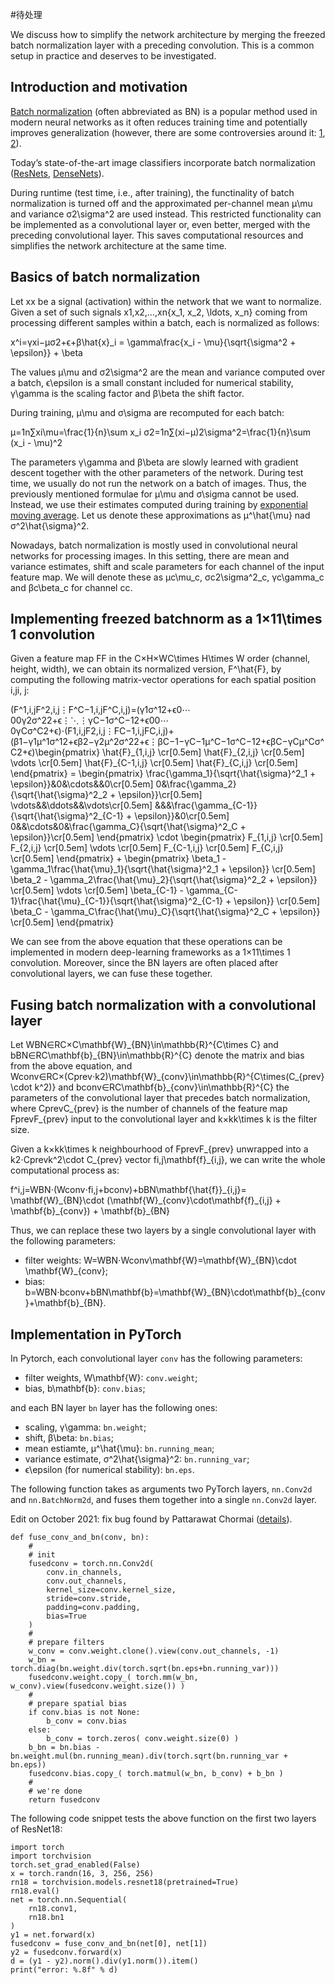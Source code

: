 #待处理 

We discuss how to simplify the network architecture by merging the freezed batch normalization layer with a preceding convolution. This is a common setup in practice and deserves to be investigated.

Introduction and motivation
---------------------------

[Batch normalization](https://arxiv.org/abs/1502.03167) (often abbreviated as BN) is a popular method used in modern neural networks as it often reduces training time and potentially improves generalization (however, there are some controversies around it: [1](https://www.reddit.com/r/MachineLearning/comments/7issby/d_training_with_batch_normalization/), [2](https://www.reddit.com/r/MachineLearning/comments/67mjuw/d_alternative_interpretation_of/)).

Today’s state-of-the-art image classifiers incorporate batch normalization ([ResNets](https://arxiv.org/abs/1512.03385), [DenseNets](https://arxiv.org/abs/1608.06993)).

During runtime (test time, i.e., after training), the functinality of batch normalization is turned off and the approximated per-channel mean μ\\mu and variance σ2\\sigma^2 are used instead. This restricted functionality can be implemented as a convolutional layer or, even better, merged with the preceding convolutional layer. This saves computational resources and simplifies the network architecture at the same time.

Basics of batch normalization
-----------------------------

Let xx be a signal (activation) within the network that we want to normalize. Given a set of such signals x1,x2,…,xn{x\_1, x\_2, \\ldots, x\_n} coming from processing different samples within a batch, each is normalized as follows:

x^i\=γxi−μσ2+ϵ+β\\hat{x}\_i = \\gamma\\frac{x\_i - \\mu}{\\sqrt{\\sigma^2 + \\epsilon}} + \\beta

The values μ\\mu and σ2\\sigma^2 are the mean and variance computed over a batch, ϵ\\epsilon is a small constant included for numerical stability, γ\\gamma is the scaling factor and β\\beta the shift factor.

During training, μ\\mu and σ\\sigma are recomputed for each batch:

μ\=1n∑xi\\mu=\\frac{1}{n}\\sum x\_i σ2\=1n∑(xi−μ)2\\sigma^2=\\frac{1}{n}\\sum (x\_i - \\mu)^2

The parameters γ\\gamma and β\\beta are slowly learned with gradient descent together with the other parameters of the network. During test time, we usually do not run the network on a batch of images. Thus, the previously mentioned formulae for μ\\mu and σ\\sigma cannot be used. Instead, we use their estimates computed during training by [exponential moving average](https://en.wikipedia.org/wiki/Exponential_smoothing). Let us denote these approximations as μ^\\hat{\\mu} nad σ^2\\hat{\\sigma}^2.

Nowadays, batch normalization is mostly used in convolutional neural networks for processing images. In this setting, there are mean and variance estimates, shift and scale parameters for each channel of the input feature map. We will denote these as μc\\mu\_c, σc2\\sigma^2\_c, γc\\gamma\_c and βc\\beta\_c for channel cc.

Implementing freezed batchnorm as a 1×11\\times 1 convolution
-------------------------------------------------------------

Given a feature map FF in the C×H×WC\\times H\\times W order (channel, height, width), we can obtain its normalized version, F^\\hat{F}, by computing the following matrix-vector operations for each spatial position i,ji, j:

(F^1,i,jF^2,i,j⋮F^C−1,i,jF^C,i,j)\=(γ1σ^12+ϵ0⋯00γ2σ^22+ϵ⋮⋱⋮γC−1σ^C−12+ϵ00⋯0γCσ^C2+ϵ)⋅(F1,i,jF2,i,j⋮FC−1,i,jFC,i,j)+(β1−γ1μ^1σ^12+ϵβ2−γ2μ^2σ^22+ϵ⋮βC−1−γC−1μ^C−1σ^C−12+ϵβC−γCμ^Cσ^C2+ϵ)\\begin{pmatrix} \\hat{F}\_{1,i,j} \\cr\[0.5em\] \\hat{F}\_{2,i,j} \\cr\[0.5em\] \\vdots \\cr\[0.5em\] \\hat{F}\_{C-1,i,j} \\cr\[0.5em\] \\hat{F}\_{C,i,j} \\cr\[0.5em\] \\end{pmatrix} = \\begin{pmatrix} \\frac{\\gamma\_1}{\\sqrt{\\hat{\\sigma}^2\_1 + \\epsilon}}&0&\\cdots&&0\\cr\[0.5em\] 0&\\frac{\\gamma\_2}{\\sqrt{\\hat{\\sigma}^2\_2 + \\epsilon}}\\cr\[0.5em\] \\vdots&&\\ddots&&\\vdots\\cr\[0.5em\] &&&\\frac{\\gamma\_{C-1}}{\\sqrt{\\hat{\\sigma}^2\_{C-1} + \\epsilon}}&0\\cr\[0.5em\] 0&&\\cdots&0&\\frac{\\gamma\_C}{\\sqrt{\\hat{\\sigma}^2\_C + \\epsilon}}\\cr\[0.5em\] \\end{pmatrix} \\cdot \\begin{pmatrix} F\_{1,i,j} \\cr\[0.5em\] F\_{2,i,j} \\cr\[0.5em\] \\vdots \\cr\[0.5em\] F\_{C-1,i,j} \\cr\[0.5em\] F\_{C,i,j} \\cr\[0.5em\] \\end{pmatrix} + \\begin{pmatrix} \\beta\_1 - \\gamma\_1\\frac{\\hat{\\mu}\_1}{\\sqrt{\\hat{\\sigma}^2\_1 + \\epsilon}} \\cr\[0.5em\] \\beta\_2 - \\gamma\_2\\frac{\\hat{\\mu}\_2}{\\sqrt{\\hat{\\sigma}^2\_2 + \\epsilon}} \\cr\[0.5em\] \\vdots \\cr\[0.5em\] \\beta\_{C-1} - \\gamma\_{C-1}\\frac{\\hat{\\mu}\_{C-1}}{\\sqrt{\\hat{\\sigma}^2\_{C-1} + \\epsilon}} \\cr\[0.5em\] \\beta\_C - \\gamma\_C\\frac{\\hat{\\mu}\_C}{\\sqrt{\\hat{\\sigma}^2\_C + \\epsilon}} \\cr\[0.5em\] \\end{pmatrix}

We can see from the above equation that these operations can be implemented in modern deep-learning frameworks as a 1×11\\times 1 convolution. Moreover, since the BN layers are often placed after convolutional layers, we can fuse these together.

Fusing batch normalization with a convolutional layer
-----------------------------------------------------

Let WBN∈RC×C\\mathbf{W}\_{BN}\\in\\mathbb{R}^{C\\times C} and bBN∈RC\\mathbf{b}\_{BN}\\in\\mathbb{R}^{C} denote the matrix and bias from the above equation, and Wconv∈RC×(Cprev⋅k2)\\mathbf{W}\_{conv}\\in\\mathbb{R}^{C\\times(C\_{prev}\\cdot k^2)} and bconv∈RC\\mathbf{b}\_{conv}\\in\\mathbb{R}^{C} the parameters of the convolutional layer that precedes batch normalization, where CprevC\_{prev} is the number of channels of the feature map FprevF\_{prev} input to the convolutional layer and k×kk\\times k is the filter size.

Given a k×kk\\times k neighbourhood of FprevF\_{prev} unwrapped into a k2⋅Cprevk^2\\cdot C\_{prev} vector fi,j\\mathbf{f}\_{i,j}, we can write the whole computational process as:

f^i,j\=WBN⋅(Wconv⋅fi,j+bconv)+bBN\\mathbf{\\hat{f}}\_{i,j}= \\mathbf{W}\_{BN}\\cdot (\\mathbf{W}\_{conv}\\cdot\\mathbf{f}\_{i,j} + \\mathbf{b}\_{conv}) + \\mathbf{b}\_{BN}

Thus, we can replace these two layers by a single convolutional layer with the following parameters:

*   filter weights: W\=WBN⋅Wconv\\mathbf{W}=\\mathbf{W}\_{BN}\\cdot \\mathbf{W}\_{conv};
*   bias: b\=WBN⋅bconv+bBN\\mathbf{b}=\\mathbf{W}\_{BN}\\cdot\\mathbf{b}\_{conv}+\\mathbf{b}\_{BN}.

Implementation in PyTorch
-------------------------

In Pytorch, each convolutional layer `conv` has the following parameters:

*   filter weights, W\\mathbf{W}: `conv.weight`;
*   bias, b\\mathbf{b}: `conv.bias`;

and each BN layer `bn` layer has the following ones:

*   scaling, γ\\gamma: `bn.weight`;
*   shift, β\\beta: `bn.bias`;
*   mean estiamte, μ^\\hat{\\mu}: `bn.running_mean`;
*   variance estimate, σ^2\\hat{\\sigma}^2: `bn.running_var`;
*   ϵ\\epsilon (for numerical stability): `bn.eps`.

The following function takes as arguments two PyTorch layers, `nn.Conv2d` and `nn.BatchNorm2d`, and fuses them together into a single `nn.Conv2d` layer.

Edit on October 2021: fix bug found by Pattarawat Chormai ([details](https://nenadmarkus.com/p/fusing-batchnorm-and-conv/fix.txt)).

```
def fuse_conv_and_bn(conv, bn):
	#
	# init
	fusedconv = torch.nn.Conv2d(
		conv.in_channels,
		conv.out_channels,
		kernel_size=conv.kernel_size,
		stride=conv.stride,
		padding=conv.padding,
		bias=True
	)
	#
	# prepare filters
	w_conv = conv.weight.clone().view(conv.out_channels, -1)
	w_bn = torch.diag(bn.weight.div(torch.sqrt(bn.eps+bn.running_var)))
	fusedconv.weight.copy_( torch.mm(w_bn, w_conv).view(fusedconv.weight.size()) )
	#
	# prepare spatial bias
	if conv.bias is not None:
		b_conv = conv.bias
	else:
		b_conv = torch.zeros( conv.weight.size(0) )
	b_bn = bn.bias - bn.weight.mul(bn.running_mean).div(torch.sqrt(bn.running_var + bn.eps))
	fusedconv.bias.copy_( torch.matmul(w_bn, b_conv) + b_bn )
	#
	# we're done
	return fusedconv 
```

The following code snippet tests the above function on the first two layers of ResNet18:

```
import torch
import torchvision
torch.set_grad_enabled(False)
x = torch.randn(16, 3, 256, 256)
rn18 = torchvision.models.resnet18(pretrained=True)
rn18.eval()
net = torch.nn.Sequential(
	rn18.conv1,
	rn18.bn1
)
y1 = net.forward(x)
fusedconv = fuse_conv_and_bn(net[0], net[1])
y2 = fusedconv.forward(x)
d = (y1 - y2).norm().div(y1.norm()).item()
print("error: %.8f" % d) 
```